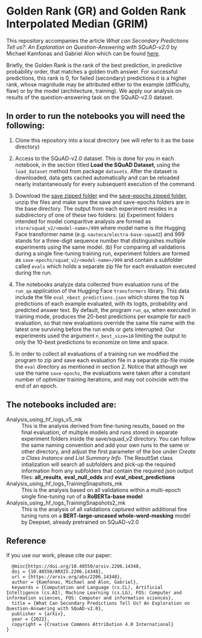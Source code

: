 # Golden Rank (GR) and Golden Rank Interpolated Median (GRIM) 

This repository accompanies the article *What can Secondary Predictions Tell us?: An Exploration on Question-Answering with SQuAD-v2.0* by Michael Kamfonas and Gabriel Alon which can be found [here](https://arxiv.org/abs/2206.14348).

Briefly, the Golden Rank is the rank of the best prediction, in predictive probability order, that matches a golden truth answer. For successful predictions, this rank is 0, for failed (secondary)  predictions it is a higher rank, whose magnitude may be attributed either to the example (difficulty, flaw) or by the model (architecture, training). We apply our analysis on results of the question-answering task on the SQuAD-v2.0 dataset. 


## In order to run the notebooks you will need the following:

1.  Clone this repository into a local directory (we will refer to it as the base directory)
1.  Access to the SQuAD-v2.0 dataset. This is done for you in each notebook, in the section titled **Load the SQuAD Dataset**, using the `load_dataset` method from package `datasets`. After the dataset is downloaded, data gets cached automatically and can be reloaded nearly instantaneously for every subsequent execution of the command.

2.  Download the [save zipped folder](https://drive.google.com/file/d/1z4M-JJhBSueK8ncNfb1RaRpv4gFgmA6Q/view?usp=sharing) and the [save-epochs zipped folder](https://drive.google.com/file/d/1Fpeu0J7XoCpwYtFUrdMlzZVGhrGwk5EI/view?usp=sharing), unzip the files and make sure the save and save-epochs folders are in the base directory.
The output from each experiment resides in a subdirectory of one of these two folders: (a) Experiment folders intended for model comparitive analysis are formed as `store/squad_v2/<model-name>/999` where model name is the Hugging Face transformer name (e.g. `navteca/electra-base-squad2`) and 999 stands for a three-digit sequence number that distinguishes multiple experiments using the same model. (b) For comparing all validations during a single fine-tuning training run, experiment folders are formed as `save-epochs/squad_v2/<model-name>/999` and contain a subfolder called `evals` which holds a separate zip file for each evaluation executed during the run. 
5.  The notebooks analyze data collected from evaluation runs of the `run_qa` application of the Hugging Face `transformers` library. This data include the file `eval_nbest_predictions.json` which stores the top N predictions of each example evaluated, with its logits, probability and predicted answer text. By default, the program `run_qa`, when executed in training mode, produces the 20-best predictions per example for each evaluation, so that new evaluations override the same file name with the latest one surviving before the run ends or gets interrupted. Our experiments used the argument `n_best_size=10` limiting the output to only the 10-best predictions to economize on time and space. 
6. In order to collect all evaluations of a training run we modified the program to zip and save each evaluation file in a separate zip-file inside the `eval` directory as mentioned in section 2. Notice that although we use the name `save-epochs`, the evaluations were taken after a constant number of optimizer training iterations, and may not coincide with the end of an epoch.

## The notebooks included are:

<dl><dt>Analysis_using_hf_logs_v5_mk</dt>
  <dd>This is the analysis derived from fine-tuning results, based on the final evaluation, of multiple models and runs stored in separate experiment folders inside the save/squad_v2 directory. You can follow the same naming convention and add your own runs to the same or other directory, and adjust the first parameter of the box under <em>Create a Class Instance and List Summary Info</em>. The ResultSet class intialization will search all subfolders and pick-up the required information from any subfolders that contain the required json output files: <b>all_results</b>, <b>eval_null_odds</b> and <b>eval_nbest_predictions</b> </dd>
<dt>Analysis_using_hf_logs_TrainingSnapshots_mk</dt>
  <dd>This is the analysis based on all validations within a multi-epoch single fine-tuning run of a <b>RoBERTa-base model</b></dd>
<dt>Analysis_using_hf_logs_TrainingSnapshots2_mk</dt>
  <dd>This is the analysis of all validations captured within additional fine tuning runs on a <b>BERT-large-uncased whole-word-masking</b> model by Deepset, already pretrained on SQuAD-v2.0</dd>
</dl>

## Reference

If you use our work, please cite our paper:

```
  @misc{https://doi.org/10.48550/arxiv.2206.14348,
  doi = {10.48550/ARXIV.2206.14348},  
  url = {https://arxiv.org/abs/2206.14348},
  author = {Kamfonas, Michael and Alon, Gabriel},
  keywords = {Computation and Language (cs.CL), Artificial Intelligence (cs.AI), Machine Learning (cs.LG), FOS: Computer and information sciences, FOS: Computer and information sciences},
  title = {What Can Secondary Predictions Tell Us? An Exploration on Question-Answering with SQuAD-v2.0},
  publisher = {arXiv},
  year = {2022},
  copyright = {Creative Commons Attribution 4.0 International}
}
```
